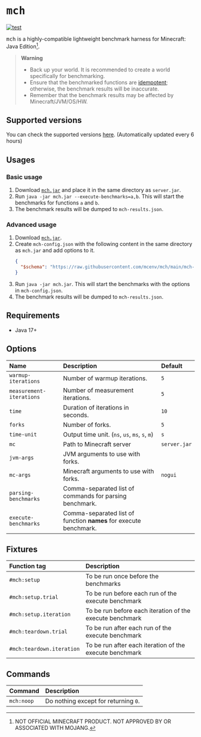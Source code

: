 # <samp>mch</samp>

[![test](https://github.com/mcenv/mch/actions/workflows/test.yml/badge.svg)](https://github.com/mcenv/mch/actions/workflows/test.yml)

<samp>mch</samp> is a highly-compatible lightweight benchmark harness for Minecraft: Java Edition[^1].

> **Warning**
> - Back up your world. It is recommended to create a world specifically for benchmarking.
> - Ensure that the benchmarked functions are [idempotent](https://en.wikipedia.org/wiki/Idempotence); otherwise, the benchmark results will be inaccurate.
> - Remember that the benchmark results may be affected by Minecraft/JVM/OS/HW.

## Supported versions

You can check the supported versions [here](https://github.com/mcenv/mch/blob/versions/versions.csv).
(Automatically updated every 6 hours)

## Usages

### Basic usage

1. Download [`mch.jar`](https://github.com/mcenv/mch/releases/latest/download/mch.jar) and place it in the same directory as `server.jar`.
2. Run `java -jar mch.jar --execute-benchmarks=a,b`. This will start the benchmarks for functions `a` and `b`.
3. The benchmark results will be dumped to `mch-results.json`.

### Advanced usage

1. Download [`mch.jar`](https://github.com/mcenv/mch/releases/latest/download/mch.jar).
2. Create `mch-config.json` with the following content in the same directory as `mch.jar` and add options to it.
   ```json
   {
     "$schema": "https://raw.githubusercontent.com/mcenv/mch/main/mch-config-schema.json"
   }
   ```
3. Run `java -jar mch.jar`. This will start the benchmarks with the options in `mch-config.json`.
4. The benchmark results will be dumped to `mch-results.json`.

## Requirements

- Java 17+

## Options

| Name                     | Description                                                       | Default       |
|:-------------------------|:------------------------------------------------------------------|:--------------|
| `warmup-iterations`      | Number of warmup iterations.                                      | `5`           |
| `measurement-iterations` | Number of measurement iterations.                                 | `5`           |
| `time`                   | Duration of iterations in seconds.                                | `10`          |
| `forks`                  | Number of forks.                                                  | `5`           |
| `time-unit`              | Output time unit. (`ns`, `us`, `ms`, `s`, `m`)                    | `s`           |
| `mc`                     | Path to Minecraft server                                          | `server.jar`  |
| `jvm-args`               | JVM arguments to use with forks.                                  | <code></code> |
| `mc-args`                | Minecraft arguments to use with forks.                            | `nogui`       |
| `parsing-benchmarks`     | Comma-separated list of commands for parsing benchmark.           | <code></code> |
| `execute-benchmarks`     | Comma-separated list of function **names** for execute benchmark. | <code></code> |

## Fixtures

| Function tag              | Description                                              |
|:--------------------------|:---------------------------------------------------------|
| `#mch:setup`              | To be run once before the benchmarks                     |
| `#mch:setup.trial`        | To be run before each run of the execute benchmark       |
| `#mch:setup.iteration`    | To be run before each iteration of the execute benchmark |
| `#mch:teardown.trial`     | To be run after each run of the execute benchmark        |
| `#mch:teardown.iteration` | To be run after each iteration of the execute benchmark  |

## Commands

| Command    | Description                          |
|:-----------|:-------------------------------------|
| `mch:noop` | Do nothing except for returning `0`. |

[^1]: NOT OFFICIAL MINECRAFT PRODUCT. NOT APPROVED BY OR ASSOCIATED WITH MOJANG.
